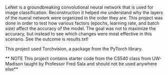 LeNet is a groundbreaking convolutional neural network that is used for image classification. Reconstruction it helped me understand why the layers of the nueral network were organized in the order they are. This project was done in order to test how various factors (epochs, learning rate, and batch size) affect the accuracy of the model. The goal was not to maximize the accuracy, but instead to see which changes were most effective in this scenario. See the outcome is results.txt!

This project used Torchvision, a package from the PyTorch library.

** NOTE This project contains starter code from the CS540 class from UW-Madison taught by Professor Fred Sala and should not be used anywhere else**

